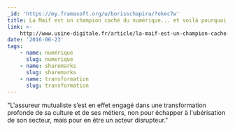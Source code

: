 ```yaml
---
_id: 'https://my.framasoft.org/u/borisschapira/?okec7w'
title: La Maif est un champion caché du numérique... et voilà pourquoi
link: >-
    http://www.usine-digitale.fr/article/la-maif-est-un-champion-cache-du-numerique-et-voila-pourquoi.N397137
date: '2016-06-23'
tags:
    - name: numérique
      slug: numerique
    - name: sharemarks
      slug: sharemarks
    - name: transformation
      slug: transformation
---
```


<div class="markdown"><p>&quot;L'assureur mutualiste s’est en effet engagé dans une transformation profonde de sa culture et de ses métiers, non pour échapper à l'ubérisation de son secteur, mais pour en être un acteur disrupteur.&quot;
</p></div>
